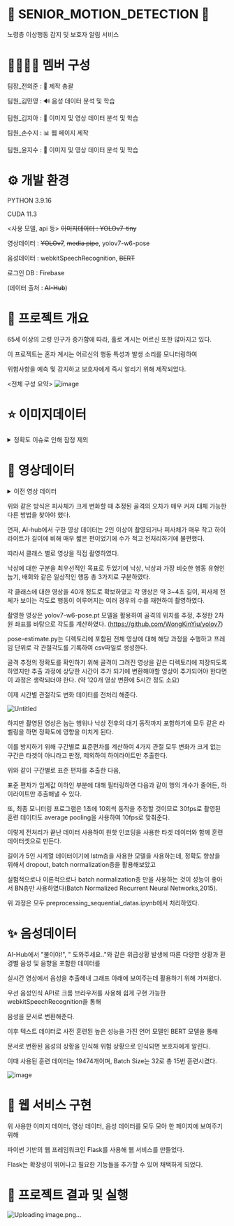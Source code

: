 👵 SENIOR_MOTION_DETECTION 👴
========================
노령층 이상행동 감지 및 보호자 알림 서비스


👨‍👨‍👧‍👧 멤버 구성
======================
팀장_전의준 : 🧭 제작 총괄

팀원_김민영 : 🔊 음성 데이터 분석 및 학습

팀원_김지아 : 🏃 이미지 및 영상 데이터 분석 및 학습

팀원_손수지 : 📊 웹 페이지 제작

팀원_윤지수 : 🏃 이미지 및 영상 데이터 분석 및 학습


⚙ 개발 환경
======================
PYTHON 3.9.16

CUDA 11.3

<사용 모델, api 등>
~~이미지데이터 : YOLOv7-tiny~~

영상데이터 : ~~YOLOv7~~, ~~media pipe~~, yolov7-w6-pose

음성데이터 : webkitSpeechRecognition, ~~BERT~~

로그인 DB : Firebase

(데이터 출처 : ~~AI-Hub~~)


🌳 프로젝트 개요
=======================
65세 이상의 고령 인구가 증가함에 따라, 홀로 계시는 어르신 또한 많아지고 있다.

이 프로젝트는 혼자 계시는 어르신의 행동 특성과 발생 소리를 모니터링하여 

위험사항을 예측 및 감지하고 보호자에게 즉시 알리기 위해 제작되었다.

<전체 구성 요약>
![image](https://github.com/UiJoon64/seniorMotionDetection/assets/144432006/fc330b03-a08c-49c2-8c5f-b00b9718ae53)

⭐ 이미지데이터
=====================
<details>
<summary>정확도 이슈로 인해 잠정 제외</summary>
<div markdown="1">




AI-Hub에서 총 80가지의 일상생활 라벨링 데이터를 담은

**< 일상생활 이미지 데이터 >** 를 가져와, 가정에서 흔히 발생할 수 있는 **17가지의 상황만을 선별**하였다.

![image](https://github.com/UiJoon64/seniorMotionDetection/assets/144432006/b4db6294-5ef4-4de8-ab6a-a93d9ebf09a1)


이미지들은 YOLOv7-tiny의 학습을 위해 이미지 크기를 1920x1080 사이즈에서 640x360의 사이즈로 조절하였다.

이미지마다 각 행동의 바운딩박스 좌표가 들어있었고, 바운딩박스의 좌표 또한 이미지 크기 비율에 맞춰 정규화시켜주었다.

* YOLOv7-tiny를 선정한 이유는 YOLOv7-tiny가 객체 탐지의 가장 기본적이고 속도가 매우 빠른 알고리즘으로,

  프로젝트에 필요한 실시간 영상 처리에 적합하다고 생각했기에 선정하였다.
  
---------------------------------------------------------------------------------------------------------------------

이미지 사이즈와 바운딩박스 좌표 정규화가 끝난 5325개의 데이터들은 Batch Size=4, Epoch=100으로 YOLOv7-tiny를 통해 학습시켜

17가지의 행동 분류 결과를 텍스트로 추출한다.

![image](https://github.com/UiJoon64/seniorMotionDetection/assets/144432006/029870ad-8f2c-4897-99e3-c0d5e8e26a85)

</div>
</details>




🌟 영상데이터
====================
<details>
<summary>이전 영상 데이터</summary>
<div markdown="1">

AI-Hub에서 고령자 개인의 외형과 행위 특성(습관), 건강 상태, 생활 패턴 등을 담고 있는

< 이상행동 영상 데이터 > 를 가져와, 일상 생활에서 일어날 수 있다고 판단한 낙상/일상/배회 총 3가지 section의 데이터를 선별하였다.

이 프로젝트에서는 보통 재택 공간(실내)에서 일어나는 이상 상황을 감지하지만, 모델의 학습을 위해 실내와 실외 데이터 모두 사용하였다.


영상 데이터 중 낙상/일상/배회가 일어나는 순간인 2초 정도를 하이라이트로 가져와 영상의 전처리를 마쳤다.

-------------------------------------------------------------------------------------------------------------------------

전체적인 그림은

실시간 영상 > 관절 각도 추출 > 그래프 송출 및 이상행동 감지

![image](https://github.com/UiJoon64/seniorMotionDetection/assets/144432006/a4b211e5-323b-4664-a21c-019a27ac6b87)

이때 관절 각도를 추출해 이상행동을 감지하는 방법은

낙상과 같은 이상자세, 보행과 같은 동적인 자세, 명상과 같은 정적인 자세의

관절 각도 차이가 확연하게 드러났기에 사용하게 되었다. 

![image](https://github.com/UiJoon64/seniorMotionDetection/assets/144432006/856bf3b8-4846-42c7-a5a3-af01f2a14e6f)


**<LSTM>**

LSTM은 기존의 RNN을 보완해 장/단기 기억을 가능하게 설계한 신경망의 구조로 주로 시계열처리, 자연어처리에 사용된다.

이 프로젝트에서는 실시간 영상에서 관절 각도를 추출해내 그래프로 바로 보여주는데에 초점을 두었기에, LSTM을 사용하였다.

모델 학습 시에는 기존 375개의 데이터밖에 없었기에, 데이터를 증강하여 15000개의 데이터를 학습시켰다.

![image](https://github.com/UiJoon64/seniorMotionDetection/assets/144432006/dc436f08-4b85-4053-a469-6fda449ab1df)


또한, 그래프를 그릴 때 최대한 끊김 없이 부드럽게 송출하기 위해 데이터를 1초에 한번씩 보여주는 것과 같이 짧게 끊는 것이 아닌,

3초에 한번씩 보여주도록 길게 끊어내 조금 더 부드럽게 만들었다.

![image](https://github.com/UiJoon64/seniorMotionDetection/assets/144432006/5e54d7f7-00c5-4884-b2f2-85f07c2b319a)


**<YOLOv7, media pipe>**

media pipe를 이용해서 실시간 영상에서 자동으로 관절각도량을 추출해 그래프로 송출하려 했으나, 사람을 인식하는 정확도 면에서 문제가 발생했다.

따라서 YOLOv7을 활용해 사람만 먼저 인식한 후, 사람만 크롭한 영상을 media pipe에 넣어 관절 각도를 추출하는 형식으로 바꾸었다.

![image](https://github.com/UiJoon64/seniorMotionDetection/assets/144432006/c4c1b048-6f8d-4a35-9331-1d50f0937d0b)

</div>
</details>

위와 같은 방식은 피사체가 크게 변화할 때 추정된 골격의 오차가 매우 커져 대체 가능한 다른 방법을 찾아야 했다.

먼저, AI-hub에서 구한 영상 데이터는 2인 이상이 촬영되거나 피사체가 매우 작고 하이라이트가 길이에 비해 매우 짧은 편이었기에 수가 적고 전처리하기에 불편했다.

따라서 클래스 별로 영상을 직접 촬영하였다.

낙상에 대한 구분을 최우선적인 목표로 두었기에 낙상, 낙상과 가장 비슷한 행동 유형인 눕기, 배회와 같은 일상적인 행동 총 3가지로 구분하였다.

각 클래스에 대한 영상을 40개 정도로 확보하였고 각 영상은 약 3~4초 길이, 피사체 전체가 보이는 각도로 행동이 이루어지는 여러 경우의 수를 재현하여 촬영하였다.

촬영한 영상은 yolov7-w6-pose.pt 모델을 활용하여 골격의 위치를 추정, 추정한 2차원 좌표를 바탕으로 각도를 계산하였다.
(https://github.com/WongKinYiu/yolov7)

pose-estimate.py는 디렉토리에 포함된 전체 영상에 대해 해당 과정을 수행하고 프레임 단위로 각 관절각도를 기록하여 csv파일로 생성한다.

골격 추정의 정확도를 확인하기 위해 골격이 그려진 영상을 같은 디렉토리에 저장되도록 하였지만 추출 과정에 상당한 시간이 추가 되기에 변환해야할 영상이 추가되어야 한다면 이 과정은 생략되더야 한다. (약 120개 영상 변환에 5시간 정도 소요)

이제 시간별 관절각도 변화 데이터를 전처리 해준다.

![Untitled](https://github.com/UiJoon64/seniorMotionDetection/assets/117344692/2d15e402-b0a5-4a06-a204-198e6c37d386)

하지만 촬영된 영상은 눕는 행위나 낙상 전후의 대기 동작까지 포함하기에 모두 같은 라벨링을 하면 정확도에 영향을 미치게 된다.

이를 방지하기 위해 구간별로 표준편차를 계산하여 4가지 관절 모두 변화가 크게 없는 구간은 타겟이 아니라고 판정, 제외하여 하이라이트만 추출한다.

위와 같이 구간별로 표준 편차를 추출한 다음,

표준 편차가 임계값 이하인 부분에 대해 필터링하면 다음과 같이 행의 개수가 줄어든, 하이라이트만 추출해낼 수 있다.

또, 최종 모니터링 프로그램은 1초에 10회씩 동작을 추정할 것이므로 30fps로 촬영된 훈련 데이터도 average pooling을 사용하여 10fps로 맞춰준다.

이렇게 전처리가 끝난 데이터 사용하여 원핫 인코딩을 사용한 타겟 데이터와 함께 훈련 데이터셋으로 만든다.

길이가 5인 시계열 데이터이기에 lstm층을 사용한 모델을 사용하는데, 정확도 향상을 위해서 dropout, batch normalization층을 활용해보았고

실험적으로나 이론적으로나 batch normalization층 만을 사용하는 것이 성능이 좋아서 BN층만 사용하였다(Batch Normalized Recurrent Neural Networks,2015).

위 과정은 모두 preprocessing_sequential_datas.ipynb에서 처리하였다.



✨ 음성데이터
=====================
AI-Hub에서 "불이야!", " 도와주세요.."와 같은 위급상황 발생에 따른 다양한 상황과 환경별 음성 및 음향을 포함한 데이터를

실시간 영상에서 음성을 추출해내 그래프 아래에 보여주는데 활용하기 위해 가져왔다.

**<webkitSpeechRecognition>**

우선 음성인식 API로 크롬 브라우저를 사용해 쉽게 구현 가능한 webkitSpeechRecognition을 통해

음성을 문서로 변환해준다.

**<BERT>**

이후 텍스트 데이터로 사전 훈련된 높은 성능을 가진 언어 모델인 BERT 모델을 통해

문서로 변환된 음성의 상황을 인식해 위험 상황으로 인식되면 보호자에게 알린다.

이때 사용된 훈련 데이터는 19474개이며, Batch Size는 32로 총 15번 훈련시켰다.

![image](https://github.com/UiJoon64/seniorMotionDetection/assets/144432006/fe15825e-19cb-42b8-949e-6e32df6f7e16)


💫 웹 서비스 구현
=====================
위 사용한 이미지 데이터, 영상 데이터, 음성 데이터를 모두 모아 한 페이지에 보여주기 위해 

파이썬 기반의 웹 프레임워크인 Flask를 사용해 웹 서비스를 만들었다.

Flask는 확장성이 뛰어나고 필요한 기능들을 추가할 수 있어 채택하게 되었다.


🤩 프로젝트 결과 및 실행
========================
![Uploading image.png…]()


